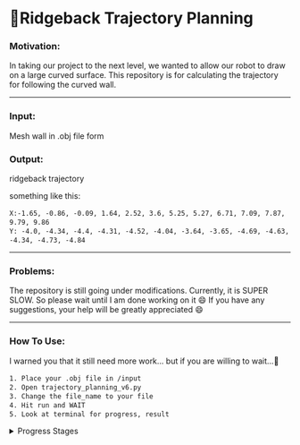 # :robot:Ridgeback Trajectory Planning

### Motivation:
In taking our project to the next level, we wanted to allow our robot to draw on a large curved surface. This repository is for calculating the trajectory for following the curved wall. 


---

### Input:
Mesh wall in .obj file form 


### Output:
ridgeback trajectory

something like this:
```angular2html
X:-1.65, -0.86, -0.09, 1.64, 2.52, 3.6, 5.25, 5.27, 6.71, 7.09, 7.87, 9.79, 9.86
Y: -4.0, -4.34, -4.4, -4.31, -4.52, -4.04, -3.64, -3.65, -4.69, -4.63, -4.34, -4.73, -4.84
```


---


### Problems:
The repository is still going under modifications. Currently, it is SUPER SLOW. So please wait until I am done working on it :smile:
If you have any suggestions, your help will be greatly appreciated :smile:


---


### How To Use:
I warned you that it still need more work... but if you are willing to wait...:turtle:
```commandline
1. Place your .obj file in /input
2. Open trajectory_planning_v6.py
3. Change the file_name to your file 
4. Hit run and WAIT
5. Look at terminal for progress, result
```


<details>
<summary> Progress Stages</summary>

**2021.08.09**

Started by covering simple wall with squares 
![2021.08.09](/img/0809-1223.png)

**2021.08.10**

Started by covering complex wall with squares 
![2021.08.10](/img/0810-2332.png)

**2021.08.11**

Started by covering wall with circles 
![2021.08.11](/img/0811-1423.png)

**2021.08.21**

Started by covering wall with small circles for better trajectory
![2021.08.21](/img/0821-1455.png)

**2021.09.10**

Update minor changes
![2021.09.10](/img/0910-1250.png)

**2021.09.11**

Realized that I have not considered the actual robots -> fixed the problem but now it is super slow :sad:
![2021.09.11](/img/0911-1421.png)
![2021.09.11](/img/0911-1453.png)
![2021.09.11](/img/0911-1508.png)

**2021.09.26**

Started considering iiwa and wall collision
![2021.09.26](/img/0926-0044.png)

**2021.09.30**

Due to the deadline moving up, needed a trajectory that ensures least movements. 

Trajectory that puts ridgeback side to side (v8). 
![2021.09.30](/img/0930-1103.png)


</details>